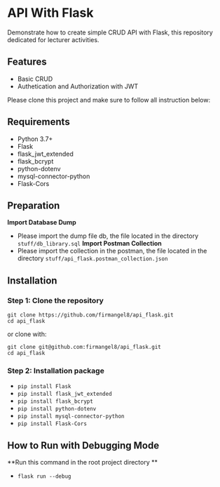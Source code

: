 
# API With Flask

Demonstrate how to create simple CRUD API with Flask, this repository dedicated for lecturer activities.

## Features
- Basic CRUD
- Authetication and Authorization with JWT

Please clone this project and make sure to follow all instruction below:

## Requirements
- Python 3.7+
- Flask
- flask_jwt_extended
- flask_bcrypt
- python-dotenv
- mysql-connector-python
- Flask-Cors


## Preparation
**Import Database Dump**
- Please import the dump file db, the file located in the directory `stuff/db_library.sql`
**Import Postman Collection**
- Please import the collection in the postman, the file located in the directory `stuff/api_flask.postman_collection.json`

## Installation
### Step 1: Clone the repository
```
git clone https://github.com/firmangel8/api_flask.git
cd api_flask
```
or clone with:
```
git clone git@github.com:firmangel8/api_flask.git
cd api_flask
```

### Step 2: Installation package
- `pip install Flask`
- `pip install flask_jwt_extended`
- `pip install flask_bcrypt`
- `pip install python-dotenv`
- `pip install mysql-connector-python`
- `pip install Flask-Cors`

## How to Run with Debugging Mode
**Run this command in the root project directory **
- `flask run --debug`
